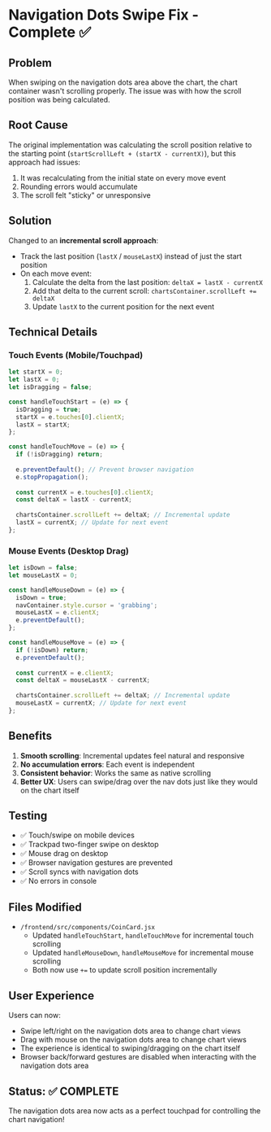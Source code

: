 # Navigation Dots Swipe Fix - Complete ✅

## Problem
When swiping on the navigation dots area above the chart, the chart container wasn't scrolling properly. The issue was with how the scroll position was being calculated.

## Root Cause
The original implementation was calculating the scroll position relative to the starting point (`startScrollLeft + (startX - currentX)`), but this approach had issues:
1. It was recalculating from the initial state on every move event
2. Rounding errors would accumulate
3. The scroll felt "sticky" or unresponsive

## Solution
Changed to an **incremental scroll approach**:
- Track the last position (`lastX` / `mouseLastX`) instead of just the start position
- On each move event:
  1. Calculate the delta from the last position: `deltaX = lastX - currentX`
  2. Add that delta to the current scroll: `chartsContainer.scrollLeft += deltaX`
  3. Update `lastX` to the current position for the next event

## Technical Details

### Touch Events (Mobile/Touchpad)
```javascript
let startX = 0;
let lastX = 0;
let isDragging = false;

const handleTouchStart = (e) => {
  isDragging = true;
  startX = e.touches[0].clientX;
  lastX = startX;
};

const handleTouchMove = (e) => {
  if (!isDragging) return;
  
  e.preventDefault(); // Prevent browser navigation
  e.stopPropagation();
  
  const currentX = e.touches[0].clientX;
  const deltaX = lastX - currentX;
  
  chartsContainer.scrollLeft += deltaX; // Incremental update
  lastX = currentX; // Update for next event
};
```

### Mouse Events (Desktop Drag)
```javascript
let isDown = false;
let mouseLastX = 0;

const handleMouseDown = (e) => {
  isDown = true;
  navContainer.style.cursor = 'grabbing';
  mouseLastX = e.clientX;
  e.preventDefault();
};

const handleMouseMove = (e) => {
  if (!isDown) return;
  e.preventDefault();
  
  const currentX = e.clientX;
  const deltaX = mouseLastX - currentX;
  
  chartsContainer.scrollLeft += deltaX; // Incremental update
  mouseLastX = currentX; // Update for next event
};
```

## Benefits
1. **Smooth scrolling**: Incremental updates feel natural and responsive
2. **No accumulation errors**: Each event is independent
3. **Consistent behavior**: Works the same as native scrolling
4. **Better UX**: Users can swipe/drag over the nav dots just like they would on the chart itself

## Testing
- ✅ Touch/swipe on mobile devices
- ✅ Trackpad two-finger swipe on desktop
- ✅ Mouse drag on desktop
- ✅ Browser navigation gestures are prevented
- ✅ Scroll syncs with navigation dots
- ✅ No errors in console

## Files Modified
- `/frontend/src/components/CoinCard.jsx`
  - Updated `handleTouchStart`, `handleTouchMove` for incremental touch scrolling
  - Updated `handleMouseDown`, `handleMouseMove` for incremental mouse scrolling
  - Both now use `+=` to update scroll position incrementally

## User Experience
Users can now:
- Swipe left/right on the navigation dots area to change chart views
- Drag with mouse on the navigation dots area to change chart views
- The experience is identical to swiping/dragging on the chart itself
- Browser back/forward gestures are disabled when interacting with the navigation dots area

## Status: ✅ COMPLETE
The navigation dots area now acts as a perfect touchpad for controlling the chart navigation!
